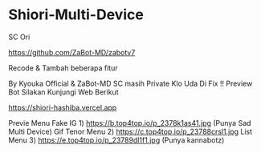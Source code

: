 # Shiori-Multi-Device
SC Ori

https://github.com/ZaBot-MD/zabotv7

Recode & Tambah beberapa fitur

By Kyouka Official &amp; ZaBot-MD SC masih Private Klo Uda Di Fix  !! Preview Bot Silakan Kunjungi Web Berikut

https://shiori-hashiba.vercel.app


Previe Menu 
Fake IG
1)
https://b.top4top.io/p_2378k1as41.jpg (Punya Sad Multi Device)
Gif Tenor Menu
2)
https://c.top4top.io/p_23788crsl1.jpg
List Menu
3)
https://e.top4top.io/p_23789dl1f1.jpg (Punya kannabotz)

